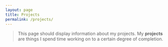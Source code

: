 ```yaml
---
layout: page
title: Projects
permalink: /projects/
---
```


> This page should display information about my projects.
My **projects** are things I spend time working on to a certain degree of completion.
